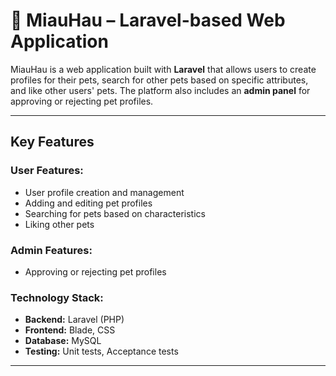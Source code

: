 # 🐾 MiauHau – Laravel-based Web Application

MiauHau is a web application built with **Laravel** that allows users to create profiles for their pets, search for other pets based on specific attributes, and like other users' pets. The platform also includes an **admin panel** for approving or rejecting pet profiles.

---

## Key Features

### User Features:
- User profile creation and management
- Adding and editing pet profiles
- Searching for pets based on characteristics
- Liking other pets

### Admin Features:
- Approving or rejecting pet profiles

###  Technology Stack:
- **Backend:** Laravel (PHP)
- **Frontend:** Blade, CSS
- **Database:** MySQL
- **Testing:** Unit tests, Acceptance tests

---

